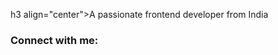 h3 align="center">A passionate frontend developer from India</h3>

<h3 align="left">Connect with me:</h3>
<p align="left">
</p>
